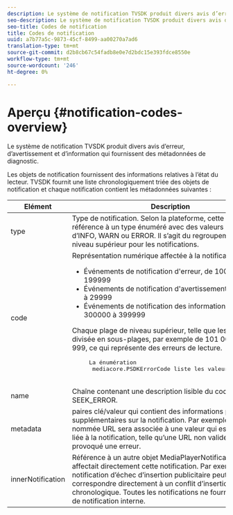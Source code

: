 ```yaml
---
description: Le système de notification TVSDK produit divers avis d’erreur, d’avertissement et d’information qui fournissent des métadonnées de diagnostic.
seo-description: Le système de notification TVSDK produit divers avis d’erreur, d’avertissement et d’information qui fournissent des métadonnées de diagnostic.
seo-title: Codes de notification
title: Codes de notification
uuid: a7b77a5c-9873-45cf-8499-aa00270a7ad6
translation-type: tm+mt
source-git-commit: d2b8cb67c54fadb8e0e7d2bdc15e393fdce8550e
workflow-type: tm+mt
source-wordcount: '246'
ht-degree: 0%

---
```



# Aperçu {#notification-codes-overview}

Le système de notification TVSDK produit divers avis d’erreur, d’avertissement et d’information qui fournissent des métadonnées de diagnostic.

Les objets de notification fournissent des informations relatives à l’état du lecteur. TVSDK fournit une liste chronologiquement triée des objets de notification et chaque notification contient les métadonnées suivantes :

<table frame="all" colsep="1" rowsep="1" id="table_DBA8CACF02DB4AF2B053E560850B49CE"> 
 <thead> 
  <tr rowsep="1"> 
   <th colname="1" class="entry"> Elément </th> 
   <th colname="2" class="entry"> Description </th> 
  </tr> 
 </thead>
 <tbody> 
  <tr rowsep="1"> 
   <td colname="1"> type </td> 
   <td colname="2"> Type de notification. Selon la plateforme, cette propriété fait référence à un type énuméré avec des valeurs possibles d’INFO, WARN ou ERROR. Il s’agit du regroupement de niveau supérieur pour les notifications. </td> 
  </tr> 
  <tr rowsep="1"> 
   <td colname="1"> code </td> 
   <td colname="2">Représentation numérique affectée à la notification : 
    <ul id="ul_31AB497C6FFA452496DD09B0D78687B9"> 
     <li id="li_53E75022C50246E0982E315D04EFD8B3">Événements de notification d'erreur, de 100000 à 199999 </li> 
     <li id="li_11AE91D1325E4F718228E662C9C55F9A">Événements de notification d'avertissement, de 20000 à 29999 </li> 
     <li id="li_6D3EA03845294DC2BAD1ACF507639E51">Événements de notification des informations, de 300000 à 399999 </li> 
    </ul> <p>Chaque plage de niveau supérieur, telle que les erreurs, est divisée en sous-plages, par exemple de 101 000 à 101 999, ce qui représente des erreurs de lecture. </p>
    <pre>
     La énumération 
     <span class="codeph"> mediacore.PSDKErrorCode</span> liste les valeurs possibles.
    </pre> </td> 
  </tr> 
  <tr rowsep="1"> 
   <td colname="1"> name </td> 
   <td colname="2">Chaîne contenant une description lisible du code, telle que <span class="codeph"> SEEK_ERROR</span>. </td> 
  </tr> 
  <tr rowsep="1"> 
   <td colname="1"> metadata </td> 
   <td colname="2">paires clé/valeur qui contient des informations pertinentes supplémentaires sur la notification. Par exemple, une clé nommée <span class="codeph"> URL</span> sera associée à une valeur qui est une URL liée à la notification, telle qu’une URL non valide qui a provoqué une erreur. </td> 
  </tr> 
  <tr rowsep="0"> 
   <td colname="1"> innerNotification </td> 
   <td colname="2">Référence à un autre objet <span class="codeph"> MediaPlayerNotification</span> qui affectait directement cette notification. Par exemple, une notification d’échec d’insertion publicitaire peut correspondre directement à un conflit d’insertion chronologique. Toutes les notifications ne fournissent pas de notification interne. </td> 
  </tr> 
 </tbody> 
</table>

